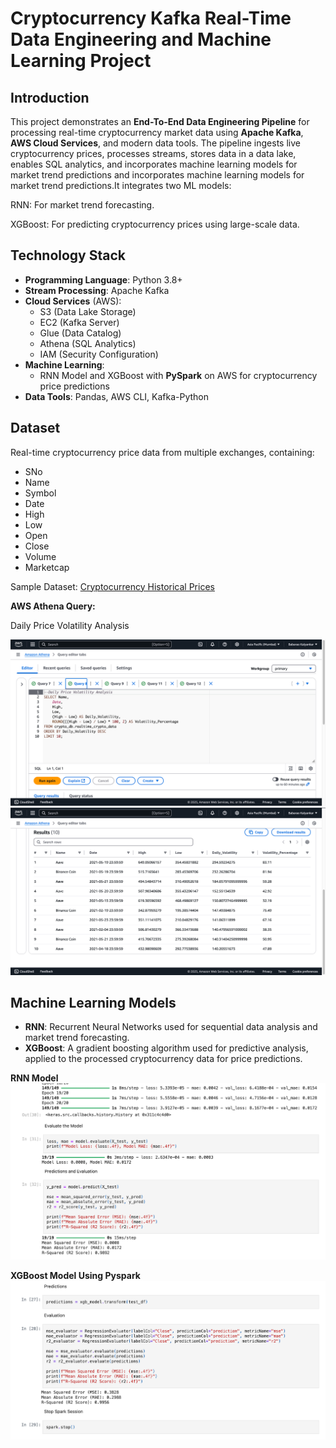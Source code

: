 # Cryptocurrency Kafka Real-Time Data Engineering and Machine Learning Project

## Introduction
This project demonstrates an **End-To-End Data Engineering Pipeline** for processing real-time cryptocurrency market data using **Apache Kafka**, **AWS Cloud Services**, and modern data tools. The pipeline ingests live cryptocurrency prices, processes streams, stores data in a data lake, enables SQL analytics, and incorporates machine learning models for market trend predictions and incorporates machine learning models for market trend predictions.It integrates two ML models:

RNN: For market trend forecasting.

XGBoost: For predicting cryptocurrency prices using large-scale data. 


## Technology Stack
- **Programming Language**: Python 3.8+
- **Stream Processing**: Apache Kafka
- **Cloud Services** (AWS):
  - S3 (Data Lake Storage)
  - EC2 (Kafka Server)
  - Glue (Data Catalog)
  - Athena (SQL Analytics)
  - IAM (Security Configuration)
- **Machine Learning**:
  - RNN Model and XGBoost with **PySpark** on AWS for cryptocurrency price predictions
- **Data Tools**: Pandas, AWS CLI, Kafka-Python

## Dataset
Real-time cryptocurrency price data from multiple exchanges, containing:
- SNo
- Name
- Symbol
- Date
- High
- Low
- Open
- Close
- Volume
- Marketcap

Sample Dataset: [Cryptocurrency Historical Prices](https://www.kaggle.com/datasets/sudalairajkumar/cryptocurrencypricehistory)

**AWS Athena Query:**
  
   Daily Price Volatility Analysis
  
   ![Athena Query](q1.png)
   ![Athena Query](r1.png)

## Machine Learning Models
- **RNN**:  Recurrent Neural Networks used for sequential data analysis and market trend forecasting.
- **XGBoost**: A gradient boosting algorithm used for predictive analysis, applied to the processed cryptocurrency data for price predictions.
  
**RNN Model**
  ![RNN Model](cryptoRNN.png)

**XGBoost Model Using Pyspark**
  ![XGBoost Model](Pyspark.PNG)


